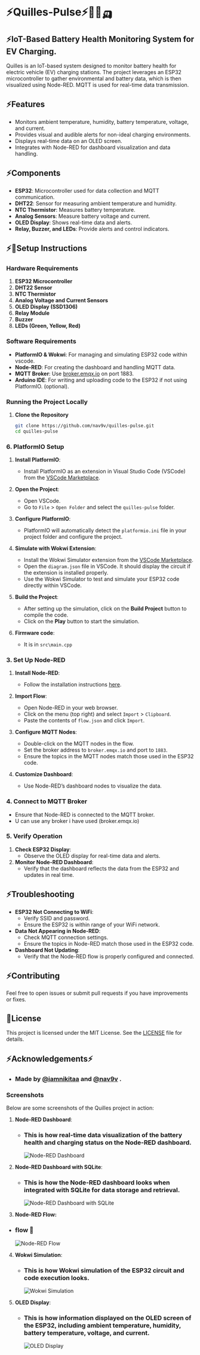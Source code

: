 # ⚡Quilles-Pulse⚡🔋🚗🛺

## ⚡IoT-Based Battery Health Monitoring System for EV Charging.

Quilles is an IoT-based system designed to monitor battery health for electric vehicle (EV) charging stations. The project leverages an ESP32 microcontroller to gather environmental and battery data, which is then visualized using Node-RED. MQTT is used for real-time data transmission.

## ⚡Features

- Monitors ambient temperature, humidity, battery temperature, voltage, and current.
- Provides visual and audible alerts for non-ideal charging environments.
- Displays real-time data on an OLED screen.
- Integrates with Node-RED for dashboard visualization and data handling.

## ⚡Components

- **ESP32**: Microcontroller used for data collection and MQTT communication.
- **DHT22**: Sensor for measuring ambient temperature and humidity.
- **NTC Thermistor**: Measures battery temperature.
- **Analog Sensors**: Measure battery voltage and current.
- **OLED Display**: Shows real-time data and alerts.
- **Relay, Buzzer, and LEDs**: Provide alerts and control indicators.

## ⚡🔋Setup Instructions

### Hardware Requirements

1. **ESP32 Microcontroller**
2. **DHT22 Sensor**
3. **NTC Thermistor**
4. **Analog Voltage and Current Sensors**
5. **OLED Display (SSD1306)**
6. **Relay Module**
7. **Buzzer**
8. **LEDs (Green, Yellow, Red)**

### Software Requirements

- **PlatformIO & Wokwi**: For managing and simulating ESP32 code within vscode.
- **Node-RED**: For creating the dashboard and handling MQTT data.
- **MQTT Broker**: Use [broker.emqx.io](http://broker.emqx.io) on port 1883.
- **Arduino IDE**: For writing and uploading code to the ESP32 if not using PlatformIO. (optional).

### Running the Project Locally

1. **Clone the Repository**

   ```bash
   git clone https://github.com/nav9v/quilles-pulse.git
   cd quilles-pulse
   ```

### 6. PlatformIO Setup

1. **Install PlatformIO**:

   - Install PlatformIO as an extension in Visual Studio Code (VSCode) from the [VSCode Marketplace](https://marketplace.visualstudio.com/items?itemName=platformio.platformio-ide).

2. **Open the Project**:

   - Open VSCode.
   - Go to `File` > `Open Folder` and select the `quilles-pulse` folder.

3. **Configure PlatformIO**:

   - PlatformIO will automatically detect the `platformio.ini` file in your project folder and configure the project.

4. **Simulate with Wokwi Extension**:

   - Install the Wokwi Simulator extension from the [VSCode Marketplace](https://marketplace.visualstudio.com/items?itemName=wokwi.wokwi-simulator).
   - Open the `diagram.json` file in VSCode. It should display the circuit if the extension is installed properly.
   - Use the Wokwi Simulator to test and simulate your ESP32 code directly within VSCode.

5. **Build the Project**:

   - After setting up the simulation, click on the **Build Project** button to compile the code.
   - Click on the **Play** button to start the simulation.

6. **Firmware code**:

   - It is in `src\main.cpp`

### 3. Set Up Node-RED

1. **Install Node-RED**:
   - Follow the installation instructions [here](https://nodered.org/docs/getting-started/).

2. **Import Flow**:

   - Open Node-RED in your web browser.
   - Click on the menu (top right) and select `Import` > `Clipboard`.
   - Paste the contents of `flow.json` and click `Import`.

3. **Configure MQTT Nodes**:

   - Double-click on the MQTT nodes in the flow.
   - Set the broker address to `broker.emqx.io` and port to `1883`.
   - Ensure the topics in the MQTT nodes match those used in the ESP32 code.

4. **Customize Dashboard**:
   - Use Node-RED’s dashboard nodes to visualize the data.

### 4. Connect to MQTT Broker

- Ensure that Node-RED is connected to the MQTT broker.
- U can use any broker i have used (broker.emqx.io)

### 5. Verify Operation

1. **Check ESP32 Display**:
   - Observe the OLED display for real-time data and alerts.
2. **Monitor Node-RED Dashboard**:
   - Verify that the dashboard reflects the data from the ESP32 and updates in real time.

## ⚡Troubleshooting

- **ESP32 Not Connecting to WiFi**:
  - Verify SSID and password.
  - Ensure the ESP32 is within range of your WiFi network.
- **Data Not Appearing in Node-RED**:
  - Check MQTT connection settings.
  - Ensure the topics in Node-RED match those used in the ESP32 code.
- **Dashboard Not Updating**:
  - Verify that the Node-RED flow is properly configured and connected.

## ⚡Contributing

Feel free to open issues or submit pull requests if you have improvements or fixes.

## 🔋License

This project is licensed under the MIT License. See the [LICENSE](LICENSE) file for details.

## ⚡Acknowledgements⚡

- ### **Made by [@iamnikitaa](https://github.com/iamnikitaa) and [@nav9v](https://github.com/nav9v) .**

### Screenshots

Below are some screenshots of the Quilles project in action:

1. **Node-RED Dashboard**:

   - ### This is how real-time data visualization of the battery health and charging status on the Node-RED dashboard.
     ![Node-RED Dashboard](project-pic/dash.gif)

2. **Node-RED Dashboard with SQLite**:

   - ### This is how the Node-RED dashboard looks when integrated with SQLite for data storage and retrieval.
     ![Node-RED Dashboard with SQLite](project-pic/dash-with-sql.png)

3. **Node-RED Flow:**

- ### flow 🎴
  ![Node-RED Flow](project-pic/flowsc.png)

4. **Wokwi Simulation**:

   - ### This is how Wokwi simulation of the ESP32 circuit and code execution looks.
     ![Wokwi Simulation](project-pic/wokwisc.png)

5. **OLED Display**:

   - ### This is how information displayed on the OLED screen of the ESP32, including ambient temperature, humidity, battery temperature, voltage, and current.
     ![OLED Display](project-pic/oledsc.png)
